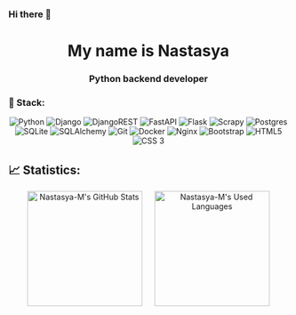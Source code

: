 ### Hi there 👋

<!--
**Nastasya-M/Nastasya-M** is a ✨ _special_ ✨ repository because its `README.md` (this file) appears on your GitHub profile.

Here are some ideas to get you started:

- 🔭 I’m currently working on ...
- 🌱 I’m currently learning ...
- 👯 I’m looking to collaborate on ...
- 🤔 I’m looking for help with ...
- 💬 Ask me about ...
- 📫 How to reach me: ...
- 😄 Pronouns: ...
- ⚡ Fun fact: ...
-->
<h1 align="center">My name is Nastasya</h1>
<h3 align="center">Python backend developer</h3>

### 🔧 Stack:
<div align="center">
<img alt="Python" src="https://img.shields.io/badge/python-3670A0?style=for-the-badge&logo=python&logoColor=ffdd54"/>
<img alt="Django" src="https://img.shields.io/badge/django-%23092E20.svg?style=for-the-badge&logo=django&logoColor=white"/>
<img alt="DjangoREST" src="https://img.shields.io/badge/DJANGO-REST-ff1709?style=for-the-badge&logo=django&logoColor=white&color=ff1709&labelColor=gray"/>
<img alt="FastAPI" src="https://img.shields.io/badge/FastAPI-005571?style=for-the-badge&logo=fastapi"/>
<img alt="Flask" src="https://img.shields.io/badge/flask-%23000.svg?style=for-the-badge&logo=flask&logoColor=white"/>
<img alt="Scrapy" src="https://img.shields.io/badge/scrapy-white?style=for-the-badge&logo=scrapy&logoColor=%2360A839&labelColor=%237fe619&color=%237fe619"/>
  
<img alt="Postgres" src="https://img.shields.io/badge/postgres-%23316192.svg?style=for-the-badge&logo=postgresql&logoColor=white"/>
<img alt="SQLite" src="https://img.shields.io/badge/sqlite-%2307405e.svg?style=for-the-badge&logo=sqlite&logoColor=white"/>
<img alt="SQLAlchemy" src="https://img.shields.io/badge/sqlalchemy-4A154B?logo=sqlalchemy&logoColor=white&style=for-the-badge"/>

<img alt="Git" src="https://img.shields.io/badge/git-%23F05033.svg?style=for-the-badge&logo=git&logoColor=white"/>
<img alt="Docker" src="https://img.shields.io/badge/docker-%230db7ed.svg?style=for-the-badge&logo=docker&logoColor=white"/>
<img alt="Nginx" src="https://img.shields.io/badge/nginx-%23009639.svg?style=for-the-badge&logo=nginx&logoColor=white"/>
<img alt="Bootstrap" src="https://img.shields.io/badge/bootstrap-%238511FA.svg?style=for-the-badge&logo=bootstrap&logoColor=white"/>
<img alt="HTML5" src="https://img.shields.io/badge/html5-%23E34F26.svg?style=for-the-badge&logo=html5&logoColor=white"/>
<img alt="CSS 3" src="https://img.shields.io/badge/-CSS%203-2965f1?logo=css3&logoColor=FFFFFF&style=for-the-badge">  
</div>

## 📈 Statistics:

<div align="center">
 <img alt="Nastasya-M's GitHub Stats" src="https://github-readme-stats.vercel.app/api?username=Nastasya-M&show_icons=true&theme=default&title_color=4887d7&icon_color=5193e4&bg_color=ffffff00&text_color=92a1aa&text_bold=false&border_color=70767c54&line_height=27" height="207"/>
&emsp;
 <img alt="Nastasya-M's Used Languages" src="https://github-readme-stats.vercel.app/api/top-langs/?username=Nastasya-M&layout=compact&theme=default&langs_count=3&custom_title=Languages&title_color=4887d7&bg_color=ffffff00&text_color=92a1aa&border_color=70767c54" height="207"/>
</div>
